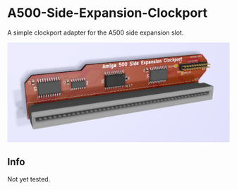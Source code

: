 # A500-Side-Expansion-Clockport
A simple clockport adapter for the A500 side expansion slot.

![pic](pic.png)

## Info
Not yet tested.
